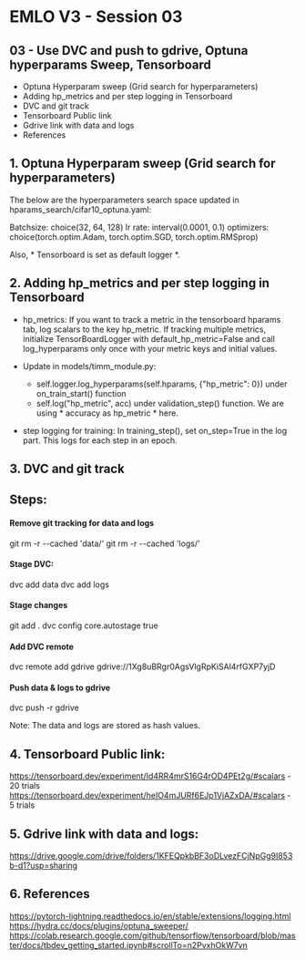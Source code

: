 # EMLO V3 - Session 03

## 03 - Use DVC and push to gdrive, Optuna hyperparams Sweep, Tensorboard 

* Optuna Hyperparam sweep (Grid search for hyperparameters)
* Adding hp_metrics and per step logging in Tensorboard
* DVC and git track
* Tensorboard Public link
* Gdrive link with data and logs
* References




## 1. Optuna Hyperparam sweep (Grid search for hyperparameters)
The below are the hyperparameters search space updated in hparams_search/cifar10_optuna.yaml:

Batchsize: choice(32, 64, 128)
lr rate: interval(0.0001, 0.1)
optimizers: choice(torch.optim.Adam, torch.optim.SGD, torch.optim.RMSprop)

Also, * Tensorboard is set as default logger *.


## 2. Adding hp_metrics and per step logging in Tensorboard

- hp_metrics: If you want to track a metric in the tensorboard hparams tab, log scalars to the key hp_metric. If tracking multiple metrics, initialize TensorBoardLogger with default_hp_metric=False and call log_hyperparams only once with your metric keys and initial values.



- Update in models/timm_module.py:
    * self.logger.log_hyperparams(self.hparams, {"hp_metric": 0}) under on_train_start() function
    * self.log("hp_metric", acc) under validation_step() function. We are using * accuracy as hp_metric * here. 

- step logging for training: 
In training_step(), set on_step=True in the log part. This logs for each step in an epoch.


## 3. DVC and git track
## Steps:

#### Remove git tracking for data and logs
git rm -r --cached 'data/'
git rm -r --cached 'logs/'

#### Stage DVC:
dvc add data
dvc add logs

#### Stage changes
git add .
dvc config core.autostage true

#### Add DVC remote
dvc remote add gdrive gdrive://1Xg8uBRgr0AgsVlgRpKiSAl4rfGXP7yjD

#### Push data & logs to gdrive
dvc push -r gdrive 

Note: The data and logs are stored as hash values.

## 4. Tensorboard Public link:
https://tensorboard.dev/experiment/Id4RR4mrS16G4rOD4PEt2g/#scalars - 20 trials
https://tensorboard.dev/experiment/heIO4mJURf6EJp1VjAZxDA/#scalars  - 5 trials

## 5. Gdrive link with data and logs:
https://drive.google.com/drive/folders/1KFEQpkbBF3oDLvezFCjNpGg9I853b-d1?usp=sharing 

## 6. References
https://pytorch-lightning.readthedocs.io/en/stable/extensions/logging.html 
https://hydra.cc/docs/plugins/optuna_sweeper/ 
https://colab.research.google.com/github/tensorflow/tensorboard/blob/master/docs/tbdev_getting_started.ipynb#scrollTo=n2PvxhOkW7vn 







